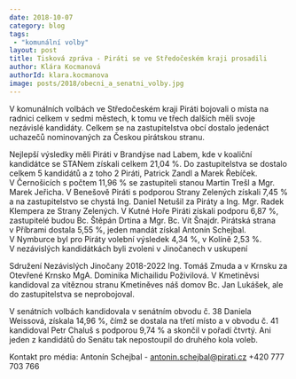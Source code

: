 ```yaml
---
date: 2018-10-07
category: blog
tags:
 - "komunální volby"
layout: post
title: Tisková zpráva - Piráti se ve Středočeském kraji prosadili
author: Klára Kocmanová
authorId: klara.kocmanova
image: posts/2018/obecni_a_senatni_volby.jpg
---
```

V komunálních volbách ve Středočeském kraji Piráti bojovali o místa na radnici celkem v sedmi městech, k tomu ve třech dalších měli svoje nezávislé kandidáty. Celkem se na zastupitelstva obcí dostalo jedenáct uchazečů nominovaných za Českou pirátskou stranu. 

Nejlepší výsledky měli Piráti v Brandýse nad Labem, kde v koaliční kandidátce se STANem získali celkem 21,04 %. Do zastupitelstva se dostalo celkem 5 kandidátů a z toho 2 Piráti, Patrick Zandl a Marek Řebíček. V Černošicích s počtem 11,96 % se zastupiteli stanou Martin Trešl a Mgr. Marek Jeřicha. V Benešově Piráti s podporou Strany Zelených získali 7,45 % a na zastupitelstvo se chystá Ing. Daniel Netušil za Piráty a Ing. Mgr. Radek Klempera ze Strany Zelených. V Kutné Hoře Piráti získali podporu 6,87 %, zastupitelé budou Bc. Štěpán Drtina a Mgr. Bc. Vít Šnajdr. Pirátská strana v Příbrami dostala 5,55 %, jeden mandát získal Antonín Schejbal. V Nymburce byl pro Piráty volební výsledek 4,34 %, v Kolíně 2,53 %. V nezávislých kandidátkách byli zvoleni v Jinočanech v uskupení 

Sdružení Nezávislých Jinočany 2018-2022 Ing. Tomáš Zmuda a v Krnsku za Otevřené Krnsko MgA. Dominika Michailidu Poživilová. V Kmetiněvsi kandidoval za vítěznou stranu Kmetiněves náš domov Bc. Jan Lukášek, ale do zastupitelstva se neprobojoval.

V senátních volbách kandidovala v senátním obvodu č. 38 Daniela Weissová, získala 14,96 %, čímž se dostala na třetí místo a v obvodu č. 41 kandidoval Petr Chaluš s podporou 9,74 % a skončil v pořadí čtvrtý. Ani jeden z kandidátů do Senátu tak nepostoupil do druhého kola voleb.

Kontakt pro média: Antonín Schejbal - antonin.schejbal@pirati.cz +420 777 703 766


